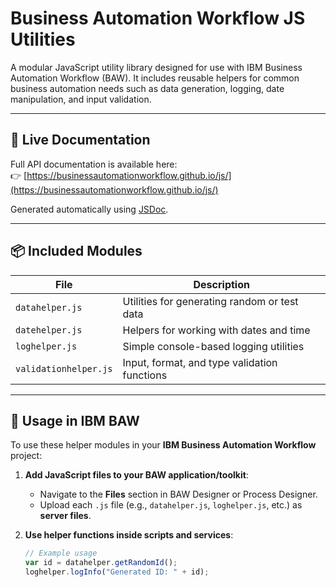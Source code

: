# Business Automation Workflow JS Utilities

A modular JavaScript utility library designed for use with IBM Business Automation Workflow (BAW). It includes reusable helpers for common business automation needs such as data generation, logging, date manipulation, and input validation.

---

## 🔗 Live Documentation

Full API documentation is available here:  
👉 [https://businessautomationworkflow.github.io/js/](https://businessautomationworkflow.github.io/js/)

Generated automatically using [JSDoc](https://jsdoc.app/).

---

## 📦 Included Modules

| File               | Description                                 |
|--------------------|---------------------------------------------|
| `datahelper.js`     | Utilities for generating random or test data |
| `datehelper.js`     | Helpers for working with dates and time      |
| `loghelper.js`      | Simple console-based logging utilities       |
| `validationhelper.js` | Input, format, and type validation functions |

---

## 🚀 Usage in IBM BAW

To use these helper modules in your **IBM Business Automation Workflow** project:

1. **Add JavaScript files to your BAW application/toolkit**:
   - Navigate to the **Files** section in BAW Designer or Process Designer.
   - Upload each `.js` file (e.g., `datahelper.js`, `loghelper.js`, etc.) as **server files**.

2. **Use helper functions inside scripts and services**:
   ```javascript
   // Example usage
   var id = datahelper.getRandomId();
   loghelper.logInfo("Generated ID: " + id);
